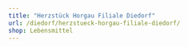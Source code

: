 ```yaml
---
title: "Herzstück Horgau Filiale Diedorf"
url: /diedorf/herzstueck-horgau-filiale-diedorf/
shop: Lebensmittel
---
```

